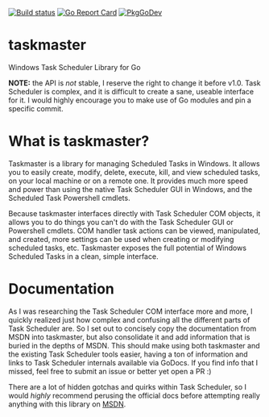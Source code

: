 [![Build status](https://ci.appveyor.com/api/projects/status/b3gllq093c8ex5ew?svg=true)](https://ci.appveyor.com/project/capnspacehook/taskmaster)
[![Go Report Card](https://goreportcard.com/badge/github.com/capnspacehook/taskmaster)](https://goreportcard.com/report/github.com/capnspacehook/taskmaster)
[![PkgGoDev](https://pkg.go.dev/badge/github.com/capnspacehook/taskmaster)](https://pkg.go.dev/github.com/capnspacehook/taskmaster)

# taskmaster
Windows Task Scheduler Library for Go

**NOTE:** the API is *not* stable, I reserve the right to change it before v1.0. Task Scheduler is complex, and it is difficult to create a sane, useable interface for it. I would highly encourage you to make use of Go modules and pin a specific commit.


# What is taskmaster?

Taskmaster is a library for managing Scheduled Tasks in Windows. It allows you to easily create, modify, delete, execute, kill, and view scheduled tasks, on your local machine or on a remote one. It provides much more speed and power than using the native Task Scheduler GUI in Windows, and the Scheduled Task Powershell cmdlets.

Because taskmaster interfaces directly with Task Scheduler COM objects, it allows you to do things you can't do with the Task Scheduler GUI or Powershell cmdlets. COM handler task actions can be viewed, manipulated, and created, more settings can be used when creating or modifying scheduled tasks, etc. Taskmaster exposes the full potential of Windows Scheduled Tasks in a clean, simple interface.

# Documentation

As I was researching the Task Scheduler COM interface more and more, I quickly realized just how complex and confusing all the different parts of Task Scheduler are. So I set out to concisely copy the documentation from MSDN into taskmaster, but also consolidate it and add information that is buried in the depths of MSDN. This should make using both taskmaster and the existing Task Scheduler tools easier, having a ton of information and links to Task Scheduler internals available via GoDocs. If you find info that I missed, feel free to submit an issue or better yet open a PR :)

There are a lot of hidden gotchas and quirks within Task Scheduler, so I would *highly* recommend perusing the official docs before attempting really anything with this library on [MSDN](https://docs.microsoft.com/en-us/windows/win32/taskschd/task-scheduler-start-page).
